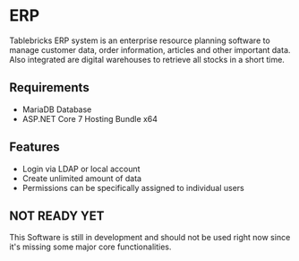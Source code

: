 # ERP
Tablebricks ERP system is an enterprise resource planning software to manage customer data, order information, articles and other important data. Also integrated are digital warehouses to retrieve all stocks in a short time.

## Requirements
* MariaDB Database
* ASP.NET Core 7 Hosting Bundle x64

## Features
* Login via LDAP or local account
* Create unlimited amount of data
* Permissions can be specifically assigned to individual users

## NOT READY YET
This Software is still in development and should not be used right now since it's missing some major core functionalities.
